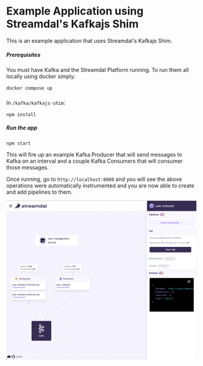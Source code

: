 # Example Application using Streamdal's Kafkajs Shim

This is an example application that uses Streamdal's Kafkajs Shim.

##### Prerequisites

You must have Kafka and the Streamdal Platform running. To run them all locally using docker simply:

```
docker compose up
```

###
In `/kafka/kafkajs-shim`:

```
npm install
```

##### Run the app
``` 
npm start
```

This will fire up an example Kafka Producer that will send messages to Kafka on 
an interval and a couple Kafka Consumers that will consumer those messages. 

Once running, go to `http://localhost:8080` and you will see the above operations
were automatically instrumented and you are now able to create and add pipelines 
to them.

![Console](./console-screenshot.png)



